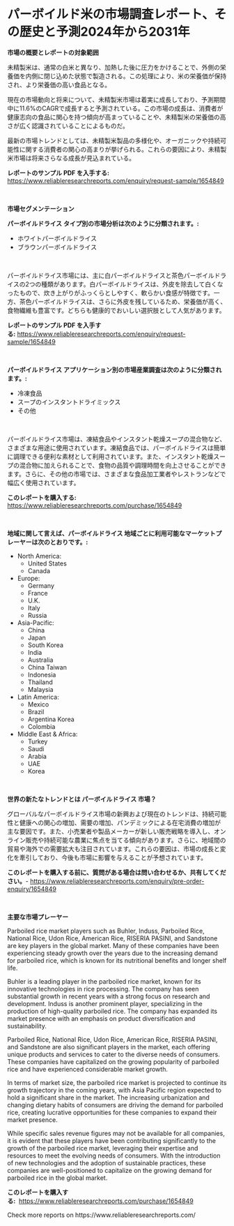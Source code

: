 <p><h1>パーボイルド米の市場調査レポート、その歴史と予測2024年から2031年</h1></p><p><strong>市場の概要とレポートの対象範囲</strong></p>
<p><p>未精製米は、通常の白米と異なり、加熱した後に圧力をかけることで、外側の栄養価を内側に閉じ込めた状態で製造される。この処理により、米の栄養価が保持され、より栄養価の高い食品となる。</p><p>現在の市場動向と将来について、未精製米市場は着実に成長しており、予測期間中に11.6%のCAGRで成長すると予測されている。この市場の成長は、消費者が健康志向の食品に関心を持つ傾向が高まっていることや、未精製米の栄養価の高さが広く認識されていることによるものだ。</p><p>最新の市場トレンドとしては、未精製米製品の多様化や、オーガニックや持続可能性に関する消費者の関心の高まりが挙げられる。これらの要因により、未精製米市場は将来さらなる成長が見込まれている。</p></p>
<p><strong>レポートのサンプル PDF を入手する:</strong> <a href="https://www.reliableresearchreports.com/enquiry/request-sample/1654849">https://www.reliableresearchreports.com/enquiry/request-sample/1654849</a></p>
<p>&nbsp;</p>
<p><strong>市場セグメンテーション</strong></p>
<p><strong>パーボイルドライス タイプ別の市場分析は次のように分類されます。:</strong></p>
<p><ul><li>ホワイトパーボイルドライス</li><li>ブラウンパーボイルドライス</li></ul></p>
<p>&nbsp;</p>
<p><p>パーボイルドライス市場には、主に白パーボイルドライスと茶色パーボイルドライスの2つの種類があります。白パーボイルドライスは、外皮を除去して白くなったもので、炊き上がりがふっくらとしやすく、軟らかい食感が特徴です。一方、茶色パーボイルドライスは、さらに外皮を残しているため、栄養価が高く、食物繊維も豊富です。どちらも健康的でおいしい選択肢として人気があります。</p></p>
<p><strong>レポートのサンプル PDF を入手する:</strong>&nbsp;<a href="https://www.reliableresearchreports.com/enquiry/request-sample/1654849">https://www.reliableresearchreports.com/enquiry/request-sample/1654849</a></p>
<p>&nbsp;</p>
<p><strong> パーボイルドライス アプリケーション別の市場産業調査は次のように分類されます。:</strong></p>
<p><ul><li>冷凍食品</li><li>スープのインスタントドライミックス</li><li>その他</li></ul></p>
<p>&nbsp;</p>
<p><p>パーボイルドライス市場は、凍結食品やインスタント乾燥スープの混合物など、さまざまな用途に使用されています。凍結食品では、パーボイルドライスは簡単に調理できる便利な素材として利用されています。また、インスタント乾燥スープの混合物に加えられることで、食物の品質や調理時間を向上させることができます。さらに、その他の市場では、さまざまな食品加工業者やレストランなどで幅広く使用されています。</p></p>
<p><strong>このレポートを購入する:</strong>&nbsp; <a href="https://www.reliableresearchreports.com/purchase/1654849">https://www.reliableresearchreports.com/purchase/1654849</a></p>
<p>&nbsp;</p>
<p><strong>地域に関して言えば、パーボイルドライス 地域ごとに利用可能なマーケットプレーヤーは次のとおりです。:</strong></p>
<p><ul>
    <li>
        North America:
        <ul>
            <li>United States</li>
            <li>Canada</li>
        </ul>
    </li>
    <li>
        Europe:
        <ul>
            <li>Germany</li>
            <li>France</li>
            <li>U.K.</li>
            <li>Italy</li>
            <li>Russia</li>
        </ul>
    </li>
    <li>
        Asia-Pacific:
        <ul>
            <li>China</li>
            <li>Japan</li>
            <li>South Korea</li>
            <li>India</li>
            <li>Australia</li>
            <li>China Taiwan</li>
            <li>Indonesia</li>
            <li>Thailand</li>
            <li>Malaysia</li>
        </ul>
    </li>
    <li>
        Latin America:
        <ul>
            <li>Mexico</li>
            <li>Brazil</li>
            <li>Argentina Korea</li>
            <li>Colombia</li>
        </ul>
    </li>
    <li>
        Middle East & Africa:
        <ul>
            <li>Turkey</li>
            <li>Saudi</li>
            <li>Arabia</li>
            <li>UAE</li>
            <li>Korea</li>
        </ul>
    </li>
    </ul></p>
<p>&nbsp;</p>
<p><strong>世界の新たなトレンドとは パーボイルドライス 市場？</strong></p>
<p><p>グローバルなパーボイルドライス市場の新興および現在のトレンドは、持続可能性と健康への関心の増加、需要の増加、パンデミックによる在宅消費の増加が主な要因です。また、小売業者や製品メーカーが新しい販売戦略を導入し、オンライン販売や持続可能な農業に焦点を当てる傾向があります。さらに、地域間の貿易や海外での需要拡大も注目されています。これらの要因は、市場の成長と変化を牽引しており、今後も市場に影響を与えることが予想されています。</p></p>
<p><strong>このレポートを購入する前に、質問がある場合は問い合わせるか、共有してください。</strong>- <a href="https://www.reliableresearchreports.com/enquiry/pre-order-enquiry/1654849">https://www.reliableresearchreports.com/enquiry/pre-order-enquiry/1654849</a></p>
<p>&nbsp;</p>
<p><strong>主要な市場プレーヤー</strong></p>
<p><p>Parboiled rice market players such as Buhler, Induss, Parboiled Rice, National Rice, Udon Rice, American Rice, RISERIA PASINI, and Sandstone are key players in the global market. Many of these companies have been experiencing steady growth over the years due to the increasing demand for parboiled rice, which is known for its nutritional benefits and longer shelf life.</p><p>Buhler is a leading player in the parboiled rice market, known for its innovative technologies in rice processing. The company has seen substantial growth in recent years with a strong focus on research and development. Induss is another prominent player, specializing in the production of high-quality parboiled rice. The company has expanded its market presence with an emphasis on product diversification and sustainability.</p><p>Parboiled Rice, National Rice, Udon Rice, American Rice, RISERIA PASINI, and Sandstone are also significant players in the market, each offering unique products and services to cater to the diverse needs of consumers. These companies have capitalized on the growing popularity of parboiled rice and have experienced considerable market growth.</p><p>In terms of market size, the parboiled rice market is projected to continue its growth trajectory in the coming years, with Asia Pacific region expected to hold a significant share in the market. The increasing urbanization and changing dietary habits of consumers are driving the demand for parboiled rice, creating lucrative opportunities for these companies to expand their market presence.</p><p>While specific sales revenue figures may not be available for all companies, it is evident that these players have been contributing significantly to the growth of the parboiled rice market, leveraging their expertise and resources to meet the evolving needs of consumers. With the introduction of new technologies and the adoption of sustainable practices, these companies are well-positioned to capitalize on the growing demand for parboiled rice in the global market.</p></p>
<p><strong>このレポートを購入する:</strong>&nbsp;&nbsp;<a href="https://www.reliableresearchreports.com/purchase/1654849">https://www.reliableresearchreports.com/purchase/1654849</a></p>
<p>Check more reports on https://www.reliableresearchreports.com/</p>